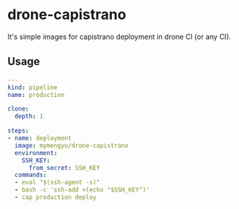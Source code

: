 # drone-capistrano
It's simple images for capistrano deployment in drone CI (or any CI).

## Usage

```yaml
---
kind: pipeline
name: production

clone:
  depth: 1

steps:
- name: deployment
  image: mymengyu/drone-capistrano
  environment:
    SSH_KEY:
      from_secret: SSH_KEY
  commands:
  - eval "$(ssh-agent -s)"
  - bash -c 'ssh-add <(echo "$SSH_KEY")'
  - cap production deploy
```
